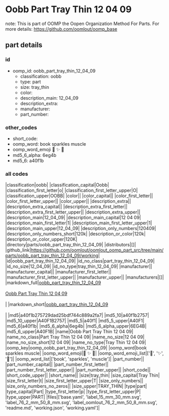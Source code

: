# Oobb Part Tray Thin 12 04 09  

note: This is part of OOMP the Oopen Organization Method For Parts. For more details: https://github.com/oomlout/oomp_base

##  part details





### id
* oomp_id: oobb_part_tray_thin_12_04_09
  * classification: oobb
  * type: part
  * size: tray_thin
  * color: 
  * description_main: 12_04_09
  * description_extra: 
  * manufacturer: 
  * part_number: 

### other_codes
* short_code: 
* oomp_word: book sparkles muscle
* oomp_word_emoji :book: :sparkles: :muscle:
* md5_6_alpha: 6eg4b
* md5_6: a40f1b

### all codes 
|classification|oobb|
|classification_capital|Oobb|
|classification_first_letter|o|
|classification_first_letter_upper|O|
|classification_upper|OOBB|
|color||
|color_capital||
|color_first_letter||
|color_first_letter_upper||
|color_upper||
|description_extra||
|description_extra_capital||
|description_extra_first_letter||
|description_extra_first_letter_upper||
|description_extra_upper||
|description_main|12_04_09|
|description_main_capital|12 04 09|
|description_main_first_letter|1|
|description_main_first_letter_upper|1|
|description_main_upper|12_04_09|
|description_only_numbers|120409|
|description_only_numbers_short|120k|
|description_or_color|120k|
|description_or_color_upper|120K|
|directory|parts/oobb_part_tray_thin_12_04_09|
|distributors|[]|
|github_link|https://github.com/oomlout/oomlout_oomp_part_src/tree/main/parts/oobb_part_tray_thin_12_04_09/working|
|id|oobb_part_tray_thin_12_04_09|
|id_no_class|part_tray_thin_12_04_09|
|id_no_size|12_04_09|
|id_no_type|tray_thin_12_04_09|
|manufacturer||
|manufacturer_capital||
|manufacturer_first_letter||
|manufacturer_first_letter_upper||
|manufacturer_upper||
|manufacturers|[]|
|markdown_full|[oobb_part_tray_thin_12_04_09](https://github.com/oomlout/oomlout_oomp_part_src/tree/main/parts/oobb_part_tray_thin_12_04_09/working)<br>[](https://github.com/oomlout/oomlout_oomp_part_src/tree/main/parts/oobb_part_tray_thin_12_04_09/working)<br>[Oobb Part Tray Thin 12 04 09](https://github.com/oomlout/oomlout_oomp_part_src/tree/main/parts/oobb_part_tray_thin_12_04_09/working)<br><br>|
|markdown_short|[oobb_part_tray_thin_12_04_09](https://github.com/oomlout/oomlout_oomp_part_src/tree/main/parts/oobb_part_tray_thin_12_04_09/working)<br><br>|
|md5|a40f1b275729dad25bdf744c889a2fa7|
|md5_10|a40f1b2757|
|md5_10_upper|A40F1B2757|
|md5_5|a40f1|
|md5_5_upper|A40F1|
|md5_6|a40f1b|
|md5_6_alpha|6eg4b|
|md5_6_alpha_upper|6EG4B|
|md5_6_upper|A40F1B|
|name|Oobb Part Tray Thin 12 04 09|
|name_no_class|Part Tray Thin 12 04 09|
|name_no_size|12 04 09|
|name_no_size_short|12 04 09|
|name_no_type|Tray Thin 12 04 09|
|oomp_key|oomp_oobb_part_tray_thin_12_04_09|
|oomp_word|book sparkles muscle|
|oomp_word_emoji|:book: :sparkles: :muscle:|
|oomp_word_emoji_list|[':book:', ':sparkles:', ':muscle:']|
|oomp_word_list|['book', 'sparkles', 'muscle']|
|part_number||
|part_number_capital||
|part_number_first_letter||
|part_number_first_letter_upper||
|part_number_upper||
|short_code||
|short_code_upper||
|short_name||
|size|tray_thin|
|size_capital|Tray Thin|
|size_first_letter|t|
|size_first_letter_upper|T|
|size_only_numbers||
|size_only_numbers_no_zeros||
|size_upper|TRAY_THIN|
|type|part|
|type_capital|Part|
|type_first_letter|p|
|type_first_letter_upper|P|
|type_upper|PART|
|files|['base.yaml', 'label_15_mm_30_mm.svg', 'label_76_2_mm_50_8_mm.svg', 'label_oomlout_76_2_mm_50_8_mm.svg', 'readme.md', 'working.json', 'working.yaml']|
